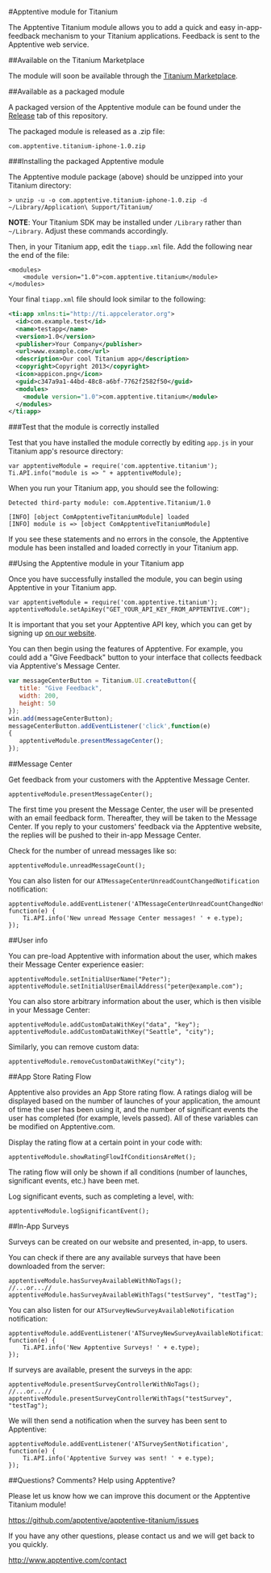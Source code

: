#Apptentive module for Titanium

The Apptentive Titanium module allows you to add a quick and easy in-app-feedback mechanism to your Titanium applications. Feedback is sent to the Apptentive web service.

##Available on the Titanium Marketplace

The module will soon be available through the [Titanium Marketplace](https://marketplace.appcelerator.com/).

##Available as a packaged module

A packaged version of the Apptentive module can be found under the [Release](https://github.com/apptentive/apptentive-titanium/releases) tab of this repository.

The packaged module is released as a .zip file:

    com.apptentive.titanium-iphone-1.0.zip

###Installing the packaged Apptentive module

The Apptentive module package (above) should be unzipped into your Titanium directory:

    > unzip -u -o com.apptentive.titanium-iphone-1.0.zip -d ~/Library/Application\ Support/Titanium/

**NOTE**: Your Titanium SDK may be installed under `/Library` rather than `~/Library`. Adjust these commands accordingly.

Then, in your Titanium app, edit the `tiapp.xml` file. Add the following near the end of the file:

    <modules>
        <module version="1.0">com.apptentive.titanium</module>
    </modules>

Your final `tiapp.xml` file should look similar to the following:

``` XML
<ti:app xmlns:ti="http://ti.appcelerator.org">
  <id>com.example.test</id>
  <name>testapp</name>
  <version>1.0</version>
  <publisher>Your Company</publisher>
  <url>www.example.com</url>
  <description>Our cool Titanium app</description>
  <copyright>Copyright 2013</copyright>
  <icon>appicon.png</icon>
  <guid>c347a9a1-44bd-48c8-a6bf-7762f2582f50</guid>
  <modules>
    <module version="1.0">com.apptentive.titanium</module>
  </modules>
</ti:app>
```

###Test that the module is correctly installed

Test that you have installed the module correctly by editing `app.js` in your Titanium app's resource directory:

    var apptentiveModule = require('com.apptentive.titanium');
    Ti.API.info("module is => " + apptentiveModule);

When you run your Titanium app, you should see the following:

    Detected third-party module: com.Apptentive.Titanium/1.0

	[INFO] [object ComApptentiveTitaniumModule] loaded
	[INFO] module is => [object ComApptentiveTitaniumModule]

If you see these statements and no errors in the console, the Apptentive module has been installed and loaded correctly in your Titanium app.

##Using the Apptentive module in your Titanium app

Once you have successfully installed the module, you can begin using Apptentive in your Titanium app.

    var apptentiveModule = require('com.apptentive.titanium');
	apptentiveModule.setApiKey("GET_YOUR_API_KEY_FROM_APPTENTIVE.COM");

It is important that you set your Apptentive API key, which you can get by signing up [on our website](http://www.apptentive.com/).

You can then begin using the features of Apptentive. For example, you could add a "Give Feedback" button to your interface that collects feedback via Apptentive's Message Center.

``` JavaScript
var messageCenterButton = Titanium.UI.createButton({
   title: "Give Feedback",
   width: 200,
   height: 50
});
win.add(messageCenterButton);
messageCenterButton.addEventListener('click',function(e)
{
   apptentiveModule.presentMessageCenter();
});
```
   
##Message Center

Get feedback from your customers with the Apptentive Message Center.

    apptentiveModule.presentMessageCenter();

The first time you present the Message Center, the user will be presented with an email feedback form. Thereafter, they will be taken to the Message Center. If you reply to your customers' feedback via the Apptentive website, the replies will be pushed to their in-app Message Center. 

Check for the number of unread messages like so:

    apptentiveModule.unreadMessageCount(); 

You can also listen for our `ATMessageCenterUnreadCountChangedNotification` notification:

    apptentiveModule.addEventListener('ATMessageCenterUnreadCountChangedNotification', function(e) {
        Ti.API.info('New unread Message Center messages! ' + e.type);
    }); 

##User info

You can pre-load Apptentive with information about the user, which makes their Message Center experience easier:

    apptentiveModule.setInitialUserName("Peter");
	apptentiveModule.setInitialUserEmailAddress("peter@example.com");

You can also store arbitrary information about the user, which is then visible in your Message Center:

    apptentiveModule.addCustomDataWithKey("data", "key");
    apptentiveModule.addCustomDataWithKey("Seattle", "city");

Similarly, you can remove custom data:

	apptentiveModule.removeCustomDataWithKey("city");

##App Store Rating Flow

Apptentive also provides an App Store rating flow. A ratings dialog will be displayed based on the number of launches of your application, the amount of time the user has been using it, and the number of significant events the user has completed (for example, levels passed). All of these variables can be modified on Apptentive.com.

Display the rating flow at a certain point in your code with:

    apptentiveModule.showRatingFlowIfConditionsAreMet();

The rating flow will only be shown if all conditions (number of launches, significant events, etc.) have been met.

Log significant events, such as completing a level, with:

    apptentiveModule.logSignificantEvent();

##In-App Surveys

Surveys can be created on our website and presented, in-app, to users.

You can check if there are any available surveys that have been downloaded from the server:

    apptentiveModule.hasSurveyAvailableWithNoTags();
	//...or...//
    apptentiveModule.hasSurveyAvailableWithTags("testSurvey", "testTag");	

You can also listen for our `ATSurveyNewSurveyAvailableNotification` notification:

    apptentiveModule.addEventListener('ATSurveyNewSurveyAvailableNotification', function(e) {
        Ti.API.info('New Apptentive Surveys! ' + e.type);
    });

If surveys are available, present the surveys in the app:

    apptentiveModule.presentSurveyControllerWithNoTags();
    //...or...//
    apptentiveModule.presentSurveyControllerWithTags("testSurvey", "testTag");

We will then send a notification when the survey has been sent to Apptentive:

	apptentiveModule.addEventListener('ATSurveySentNotification', function(e) {
	    Ti.API.info('Apptentive Survey was sent! ' + e.type);
	});

##Questions? Comments? Help using Apptentive?

Please let us know how we can improve this document or the Apptentive Titanium module!

https://github.com/apptentive/apptentive-titanium/issues

If you have any other questions, please contact us and we will get back to you quickly.

http://www.apptentive.com/contact

